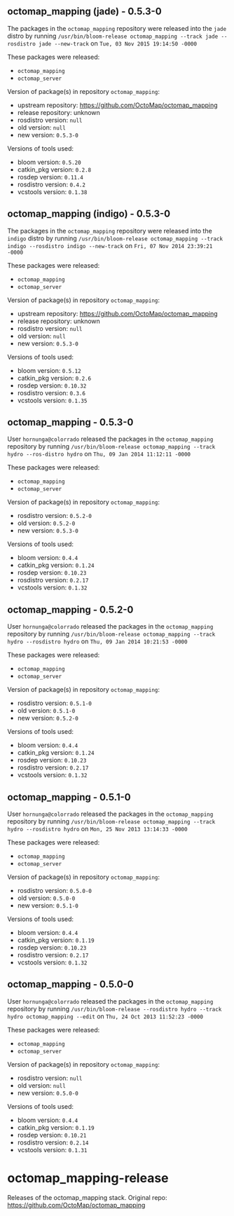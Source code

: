 ## octomap_mapping (jade) - 0.5.3-0

The packages in the `octomap_mapping` repository were released into the `jade` distro by running `/usr/bin/bloom-release octomap_mapping --track jade --rosdistro jade --new-track` on `Tue, 03 Nov 2015 19:14:50 -0000`

These packages were released:
- `octomap_mapping`
- `octomap_server`

Version of package(s) in repository `octomap_mapping`:
- upstream repository: https://github.com/OctoMap/octomap_mapping
- release repository: unknown
- rosdistro version: `null`
- old version: `null`
- new version: `0.5.3-0`

Versions of tools used:
- bloom version: `0.5.20`
- catkin_pkg version: `0.2.8`
- rosdep version: `0.11.4`
- rosdistro version: `0.4.2`
- vcstools version: `0.1.38`


## octomap_mapping (indigo) - 0.5.3-0

The packages in the `octomap_mapping` repository were released into the `indigo` distro by running `/usr/bin/bloom-release octomap_mapping --track indigo --rosdistro indigo --new-track` on `Fri, 07 Nov 2014 23:39:21 -0000`

These packages were released:
- `octomap_mapping`
- `octomap_server`

Version of package(s) in repository `octomap_mapping`:
- upstream repository: https://github.com/OctoMap/octomap_mapping
- release repository: unknown
- rosdistro version: `null`
- old version: `null`
- new version: `0.5.3-0`

Versions of tools used:
- bloom version: `0.5.12`
- catkin_pkg version: `0.2.6`
- rosdep version: `0.10.32`
- rosdistro version: `0.3.6`
- vcstools version: `0.1.35`


## octomap_mapping - 0.5.3-0

User `hornunga@colorrado` released the packages in the `octomap_mapping` repository by running `/usr/bin/bloom-release octomap_mapping --track hydro --ros-distro hydro` on `Thu, 09 Jan 2014 11:12:11 -0000`

These packages were released:
- `octomap_mapping`
- `octomap_server`

Version of package(s) in repository `octomap_mapping`:
- rosdistro version: `0.5.2-0`
- old version: `0.5.2-0`
- new version: `0.5.3-0`

Versions of tools used:
- bloom version: `0.4.4`
- catkin_pkg version: `0.1.24`
- rosdep version: `0.10.23`
- rosdistro version: `0.2.17`
- vcstools version: `0.1.32`


## octomap_mapping - 0.5.2-0

User `hornunga@colorrado` released the packages in the `octomap_mapping` repository by running `/usr/bin/bloom-release octomap_mapping --track hydro --rosdistro hydro` on `Thu, 09 Jan 2014 10:21:53 -0000`

These packages were released:
- `octomap_mapping`
- `octomap_server`

Version of package(s) in repository `octomap_mapping`:
- rosdistro version: `0.5.1-0`
- old version: `0.5.1-0`
- new version: `0.5.2-0`

Versions of tools used:
- bloom version: `0.4.4`
- catkin_pkg version: `0.1.24`
- rosdep version: `0.10.23`
- rosdistro version: `0.2.17`
- vcstools version: `0.1.32`


## octomap_mapping - 0.5.1-0

User `hornunga@colorrado` released the packages in the `octomap_mapping` repository by running `/usr/bin/bloom-release octomap_mapping --track hydro --rosdistro hydro` on `Mon, 25 Nov 2013 13:14:33 -0000`

These packages were released:
- `octomap_mapping`
- `octomap_server`

Version of package(s) in repository `octomap_mapping`:
- rosdistro version: `0.5.0-0`
- old version: `0.5.0-0`
- new version: `0.5.1-0`

Versions of tools used:
- bloom version: `0.4.4`
- catkin_pkg version: `0.1.19`
- rosdep version: `0.10.23`
- rosdistro version: `0.2.17`
- vcstools version: `0.1.32`


## octomap_mapping - 0.5.0-0

User `hornunga@colorrado` released the packages in the `octomap_mapping` repository by running `/usr/bin/bloom-release --rosdistro hydro --track hydro octomap_mapping --edit` on `Thu, 24 Oct 2013 11:52:23 -0000`

These packages were released:
- `octomap_mapping`
- `octomap_server`

Version of package(s) in repository `octomap_mapping`:
- rosdistro version: `null`
- old version: `null`
- new version: `0.5.0-0`

Versions of tools used:
- bloom version: `0.4.4`
- catkin_pkg version: `0.1.19`
- rosdep version: `0.10.21`
- rosdistro version: `0.2.14`
- vcstools version: `0.1.31`


octomap_mapping-release
=======================

Releases of the octomap_mapping stack. Original repo: https://github.com/OctoMap/octomap_mapping
